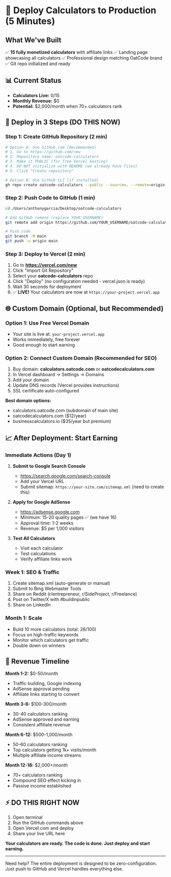 # 🚀 Deploy Calculators to Production (5 Minutes)

## What We've Built
✅ **15 fully monetized calculators** with affiliate links
✅ Landing page showcasing all calculators
✅ Professional design matching OatCode brand
✅ Git repo initialized and ready

## 📊 Current Status
- **Calculators Live:** 0/15
- **Monthly Revenue:** $0
- **Potential:** $2,000/month when 70+ calculators rank

## 🎯 Deploy in 3 Steps (DO THIS NOW)

### Step 1: Create GitHub Repository (2 min)
```bash
# Option A: Use GitHub.com (Recommended)
# 1. Go to https://github.com/new
# 2. Repository name: oatcode-calculators
# 3. Make it PUBLIC (for free Vercel hosting)
# 4. DO NOT initialize with README (we already have files)
# 5. Click "Create repository"

# Option B: Use GitHub CLI (if installed)
gh repo create oatcode-calculators --public --source=. --remote=origin --push
```

### Step 2: Push Code to GitHub (1 min)
```bash
cd /Users/anthonygarcia/Desktop/oatcode-calculators

# Add GitHub remote (replace YOUR_USERNAME)
git remote add origin https://github.com/YOUR_USERNAME/oatcode-calculators.git

# Push code
git branch -M main
git push -u origin main
```

### Step 3: Deploy to Vercel (2 min)
1. Go to **https://vercel.com/new**
2. Click "Import Git Repository"
3. Select your **oatcode-calculators** repo
4. Click "Deploy" (no configuration needed - vercel.json is ready)
5. Wait 30 seconds for deployment
6. ✅ **LIVE!** Your calculators are now at `https://your-project.vercel.app`

## 🌐 Custom Domain (Optional, but Recommended)

### Option 1: Use Free Vercel Domain
- Your site is live at: `your-project.vercel.app`
- Works immediately, free forever
- Good enough to start earning

### Option 2: Connect Custom Domain (Recommended for SEO)
1. Buy domain: **calculators.oatcode.com** or **oatcodecalculators.com**
2. In Vercel dashboard → Settings → Domains
3. Add your domain
4. Update DNS records (Vercel provides instructions)
5. SSL certificate auto-configured

**Best domain options:**
- calculators.oatcode.com (subdomain of main site)
- oatcodecalculators.com ($12/year)
- businesscalculators.io ($35/year but premium)

## 📈 After Deployment: Start Earning

### Immediate Actions (Day 1)
1. **Submit to Google Search Console**
   - https://search.google.com/search-console
   - Add your Vercel URL
   - Submit sitemap: `https://your-site.com/sitemap.xml` (need to create this)

2. **Apply for Google AdSense**
   - https://adsense.google.com
   - Minimum: 15-20 quality pages ✅ (we have 16)
   - Approval time: 1-2 weeks
   - Revenue: $5 per 1,000 visitors

3. **Test All Calculators**
   - Visit each calculator
   - Test calculations
   - Verify affiliate links work

### Week 1: SEO & Traffic
1. Create sitemap.xml (auto-generate or manual)
2. Submit to Bing Webmaster Tools
3. Share on Reddit (r/entrepreneur, r/SideProject, r/Freelance)
4. Post on Twitter/X with #buildinpublic
5. Share on LinkedIn

### Month 1: Scale
- Build 10 more calculators (total: 26/100)
- Focus on high-traffic keywords
- Monitor which calculators get traffic
- Double down on winners

## 🎯 Revenue Timeline

**Month 1-2:** $0-50/month
- Traffic building, Google indexing
- AdSense approval pending
- Affiliate links starting to convert

**Month 3-6:** $100-300/month
- 30-40 calculators ranking
- AdSense approved and earning
- Consistent affiliate revenue

**Month 6-12:** $500-1,000/month
- 50-60 calculators ranking
- Top calculators getting 1k+ visits/month
- Multiple affiliate income streams

**Month 12-18:** $2,000+/month
- 70+ calculators ranking
- Compound SEO effect kicking in
- Passive income established

## ⚡ DO THIS RIGHT NOW

1. Open terminal
2. Run the GitHub commands above
3. Open Vercel.com and deploy
4. Share your live URL here

**Your calculators are ready. The code is done. Just deploy and start earning.**

---

Need help? The entire deployment is designed to be zero-configuration. Just push to GitHub and Vercel handles everything else.
